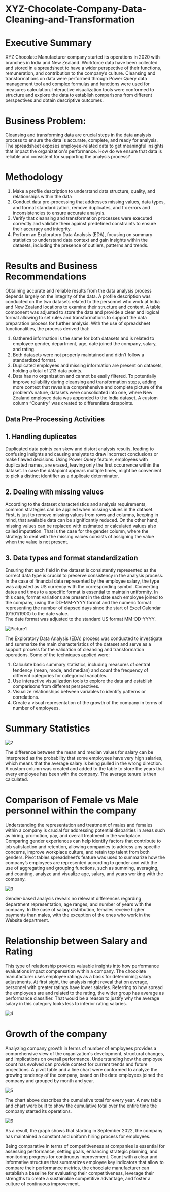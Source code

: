 # XYZ-Chocolate-Company-Data-Cleaning-and-Transformation
#  Executive Summary
XYZ Chocolate Manufacturer company started its operations in 2020 with branches in India and New Zealand. Workforce data have been collected and stored in a spreadsheet to have a wider perspective of their functions, remuneration, and contribution to the company’s culture. Cleansing and transformations on data were performed through Power Query data management tool and complex formulas and functions were used for measures calculation. Interactive visualization tools were conformed to structure and explore the data to  establish comparisons from different perspectives and obtain descriptive outcomes.
#  Business Problem:
Cleansing and transforming data are crucial steps in the data analysis process to ensure the data is accurate, complete, and ready for analysis. The spreadsheet exposes employee-related data to get meaningful insights that impact the organization's performance. How do we ensure that data is reliable and consistent for supporting the analysis process?
#  Methodology
  1.	Make a profile description to understand data structure, quality, and relationships within the data 
  2.	Conduct data pre-processing that addresses missing values, data types, and format standardization, remove duplicates, and fix errors and inconsistencies to ensure accurate analysis.
  3.	Verify that cleansing and transformation processes were executed correctly and validate them against predefined constraints to ensure their accuracy and integrity.
  4.	Perform an Exploratory Data Analysis (EDA), focusing on summary statistics to understand data context and gain insights within the datasets, including the presence of outliers, patterns and trends.
#  Results and Business Recommendations
Obtaining accurate and reliable results from the data analysis process depends largely on the integrity of the data. A profile description was conducted on the two datasets related to the personnel who work at India and New Zealand locations to examine their structure and content.
A table component was adjusted to store the data and provide a clear and logical format allowing to set rules and transformations to support the data preparation process for further analysis. 
With the use of spreadsheet functionalities, the process derived that:
1.	Gathered information is the same for both datasets and is related to employee gender, department, age, date joined the company, salary, and rating. 
2.	Both datasets were not properly maintained and didn’t follow a standardized format.
3.	Duplicated employees and missing information are present on datasets, holding a total of 213 data points. 
4.	Data has no organization and cannot be easily filtered.
To potentially improve reliability during cleansing and transformation steps, adding more context that reveals a comprehensive and complete picture of the problem’s nature, datasets were consolidated into one, where New Zealand employee data was appended to the India dataset. A custom column “Country” was created to differentiate datapoints.
##  Data Pre-Processing Activities
##  1.	Handling duplicates
Duplicated data points can skew and distort analysis results, leading to confusing insights and causing analysts to draw incorrect conclusions or make flawed decisions. 
Using Power Query <Remove duplicates> feature, employees with duplicated names, are erased, leaving only the first occurrence within the dataset. In case the datapoint appears multiple times, might be convenient to pick a distinct identifier as a duplicate determinator.
##  2.	Dealing with missing values 
According to the dataset characteristics and analysis requirements, common strategies can be applied when missing values in the dataset. First, is just to remove missing values from rows and columns, keeping in mind, that available data can be significantly reduced. On the other hand, missing values can be replaced with estimated or calculated values also called imputation.
That is the case for the gender column, where the strategy to deal with the missing values consists of assigning the <Other> value when the value is not present.
##  3.	Data types and format standardization
Ensuring that each field in the dataset is consistently represented as the correct data type is crucial to preserve consistency in the analysis process. In the case of financial data represented by the employee salary, the type was adjusted as US currency with the corresponding symbol. 
Converting dates and times to a specific format is essential to maintain uniformity. In this case, format variations are present in the date each employee joined to the company, using the DD-MM-YYYY format and the numeric format representing the number of elapsed days since the start of Excel Calendar (01/01/1900) to the date value.  
The date format was adjusted to the standard US format MM-DD-YYYY.

![Picture1](https://github.com/user-attachments/assets/c172b964-d2ed-4f2f-bd18-29ce46d830ba)

The Exploratory Data Analysis (EDA) process was conducted to investigate and summarize the main characteristics of the dataset and serve as a support process for the validation of cleansing and transformation operations. Some of the techniques applied were:
  1.	Calculate basic summary statistics, including measures of central tendency (mean, mode, and median) and count the frequency of different categories for categorical variables.
  2.	Use interactive visualization tools to explore the data and establish comparisons from different perspectives. 
  3.	Visualize relationships between variables to identify patterns or correlations.
  4.	Create a visual representation of the growth of the company in terms of number of employees.

# Summary Statistics

![2](https://github.com/user-attachments/assets/4ecf9783-f8e5-4008-843a-c185f778e24d)

The difference between the mean and median values for salary can be interpreted as the probability that some employees have very high salaries, which means that the average salary is being pulled in the wrong direction.
A custom column <Tenure> was created and added to the table to store the years that every employee has been with the company. The average tenure is then calculated.

#  Comparison of Female vs Male personnel within the company
Understanding the representation and treatment of males and females within a company is crucial for addressing potential disparities in areas such as hiring, promotion, pay, and overall treatment in the workplace. Comparing gender experiences can help identify factors that contribute to job satisfaction and retention, allowing companies to address any specific concerns, improve workplace culture, and retain top talent from both genders.
Pivot tables spreadsheet’s feature was used to summarize how the company’s employees are represented according to gender and with the use of aggregating and grouping functions, such as summing, averaging, and counting, analyze and visualize age, salary, and years working with the company.

![3](https://github.com/user-attachments/assets/c8d47aee-350f-4caf-ac42-69b20a35e51b)

Gender-based analysis reveals no relevant differences regarding department representation, age ranges, and number of years with the company. In the case of salary distribution, females receive higher payments than males, with the exception of the ones who work in the Website department. 

#  Relationship between Salary and Rating
This type of relationship provides valuable insights into how performance evaluations impact compensation within a company. The chocolate manufacturer uses employee ratings as a basis for determining salary adjustments. At first sight, the analysis might reveal that on average, personnel with greater ratings have lower salaries. Referring to how spread the employees are and related to the rating, the wider group has average as performance classifier. That would be a reason to justify why the average salary in this category looks less to inferior rating salaries.

![4](https://github.com/user-attachments/assets/ef853e44-dbec-4d4d-831f-a7c9a955bd71)

#  Growth of the company 
Analyzing company growth in terms of number of employees provides a comprehensive view of the organization's development, structural changes, and implications on overall performance. Understanding how the employee count has evolved can provide context for current trends and future projections.
A pivot table and a line chart were conformed to analyze the growing tendency of the company, based on the date employees joined the company and grouped by month and year.

![5](https://github.com/user-attachments/assets/99ecd73c-8c38-4153-a624-9dc90b500511)

The chart above describes the cumulative total for every year. A new table and chart were built to show the cumulative total over the entire time the company started its operations.

![6](https://github.com/user-attachments/assets/1d96beb1-e099-4297-890e-d474137512ca)

As a result, the graph shows that starting in September 2022, the company has maintained a constant and uniform hiring process for employees.

Being comparative in terms of competitiveness at companies is essential for assessing performance, setting goals, enhancing strategic planning, and  monitoring progress for continuous improvement. Count with a clear and informative structure that summarizes employee key indicators that allow to compare their performance metrics, the chocolate manufacturer  can establish a baseline for evaluating their competitiveness, leverage their strengths to create a sustainable competitive advantage, and foster a culture of continuous improvement.










